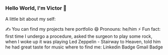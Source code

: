 ### Hello World, I'm Victor 👋

A little bit about my self:


✍ You can find my projects here portfolio
😄 Pronouns: he/him
⚡ Fun fact: first time I undergo a procedure, asked the surgeon to play some rock, when I woke up it was playing Led Zeppelin - Stairway to Heaven, told him he had great taste for music
where to find me:
Linkedin Badge Gmail Badge

<!--
**VictorMayer/VictorMayer** is a ✨ _special_ ✨ repository because its `README.md` (this file) appears on your GitHub profile.

Here are some ideas to get you started:

- 🔭 I’m currently working on ...
- 🌱 I’m currently learning ...
- 👯 I’m looking to collaborate on ...
- 🤔 I’m looking for help with ...
- 💬 Ask me about ...
- 📫 How to reach me: ...
- 😄 Pronouns: ...
- ⚡ Fun fact: ...
-->
